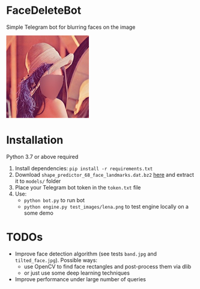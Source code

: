 # FaceDeleteBot
Simple Telegram bot for blurring faces on the image

![](example.jpg)

# Installation
Python 3.7 or above required
1. Install dependencies: `pip install -r requirements.txt`
2. Download `shape_predictor_68_face_landmarks.dat.bz2` [here](https://github.com/davisking/dlib-models/raw/master/shape_predictor_68_face_landmarks.dat.bz2) and extract it to `models/` folder
3. Place your Telegram bot token in the `token.txt` file
4. Use:
	* `python bot.py` to run bot 
	* `python engine.py test_images/lena.png` to test engine locally on a some demo

# TODOs
* Improve face detection algorithm (see tests `band.jpg` and `tilted_face.jpg`). Possible ways:
  * use OpenCV to find face rectangles and post-process them via dlib
  * or just use some deep learning techniques 
* Improve performance under large number of queries